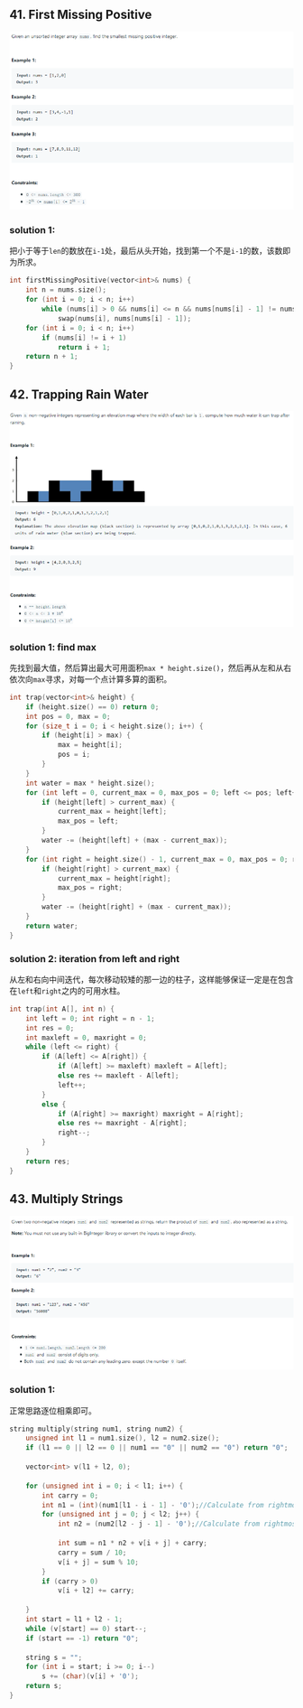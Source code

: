 ## 41. First Missing Positive

![image-20210329204706941](力扣41-50.assets/image-20210329204706941.png)

### solution 1:

把小于等于`len`的数放在`i-1`处，最后从头开始，找到第一个不是`i-1`的数，该数即为所求。

```c++
int firstMissingPositive(vector<int>& nums) {
	int n = nums.size();
	for (int i = 0; i < n; i++)
		while (nums[i] > 0 && nums[i] <= n && nums[nums[i] - 1] != nums[i])
			swap(nums[i], nums[nums[i] - 1]);
	for (int i = 0; i < n; i++)
		if (nums[i] != i + 1)
			return i + 1;
	return n + 1;
}
```

## 42. Trapping Rain Water

![image-20210329205728118](力扣41-50.assets/image-20210329205728118.png)

### solution 1: find max

先找到最大值，然后算出最大可用面积`max * height.size()`，然后再从左和从右依次向`max`寻求，对每一个点计算多算的面积。

```c++
int trap(vector<int>& height) {
	if (height.size() == 0) return 0;
	int pos = 0, max = 0;
	for (size_t i = 0; i < height.size(); i++) {
		if (height[i] > max) {
			max = height[i];
			pos = i;
		}
	}
	int water = max * height.size();
	for (int left = 0, current_max = 0, max_pos = 0; left <= pos; left++) {
		if (height[left] > current_max) {
			current_max = height[left];
			max_pos = left;
		}
		water -= (height[left] + (max - current_max));
	}
	for (int right = height.size() - 1, current_max = 0, max_pos = 0; right > pos; right--) {
		if (height[right] > current_max) {
			current_max = height[right];
			max_pos = right;
		}
		water -= (height[right] + (max - current_max));
	}
	return water;
}
```

### solution 2: iteration from left and right

从左和右向中间迭代，每次移动较矮的那一边的柱子，这样能够保证一定是在包含在`left`和`right`之内的可用水柱。

```c++
int trap(int A[], int n) {
	int left = 0; int right = n - 1;
	int res = 0;
	int maxleft = 0, maxright = 0;
	while (left <= right) {
		if (A[left] <= A[right]) {
			if (A[left] >= maxleft) maxleft = A[left];
			else res += maxleft - A[left];
			left++;
		}
		else {
			if (A[right] >= maxright) maxright = A[right];
			else res += maxright - A[right];
			right--;
		}
	}
	return res;
}
```

## 43. Multiply Strings

![image-20210406183222743](力扣41-50.assets/image-20210406183222743.png)

### solution 1:

正常思路逐位相乘即可。

```c++
string multiply(string num1, string num2) {
    unsigned int l1 = num1.size(), l2 = num2.size();
    if (l1 == 0 || l2 == 0 || num1 == "0" || num2 == "0") return "0";

    vector<int> v(l1 + l2, 0);

    for (unsigned int i = 0; i < l1; i++) {
        int carry = 0;
        int n1 = (int)(num1[l1 - i - 1] - '0');//Calculate from rightmost to left
        for (unsigned int j = 0; j < l2; j++) {
            int n2 = (num2[l2 - j - 1] - '0');//Calculate from rightmost to left

            int sum = n1 * n2 + v[i + j] + carry;
            carry = sum / 10;
            v[i + j] = sum % 10;
        }
        if (carry > 0)
            v[i + l2] += carry;

    }
    int start = l1 + l2 - 1;
    while (v[start] == 0) start--;
    if (start == -1) return "0";

    string s = "";
    for (int i = start; i >= 0; i--)
        s += (char)(v[i] + '0');
    return s;
}
```

